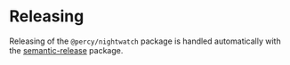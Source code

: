 # Releasing

Releasing of the `@percy/nightwatch` package is handled automatically with the [semantic-release](https://github.com/semantic-release/semantic-release) package.

